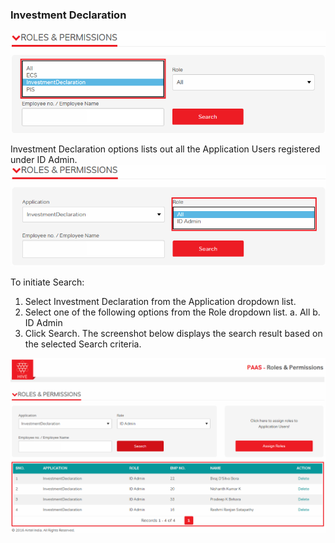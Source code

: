 ### Investment Declaration
![Rp 18](/uploads/rp-18.png "Rp 18")

Investment Declaration options lists out all the Application Users registered under ID Admin.
![Rp 19](/uploads/rp-19.png "Rp 19")

To initiate Search:
1.	Select Investment Declaration from the Application dropdown list.
2.	Select one of the following options from the Role dropdown list.
a.	All
b.	ID Admin
3.	Click Search.
The screenshot below displays the search result based on the selected Search criteria.

![Rp 20](/uploads/rp-20.png "Rp 20")